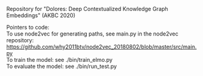 Repository for "Dolores: Deep Contextualized Knowledge Graph Embeddings" (AKBC 2020)

Pointers to code: <br>
To use node2vec for generating paths, see main.py in the node2vec repository:<br>https://github.com/why2011btv/node2vec_20180802/blob/master/src/main.py <br>
To train the model: see ./bin/train_elmo.py <br>
To evaluate the model: see ./bin/run_test.py <br>
